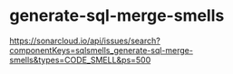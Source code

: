 # generate-sql-merge-smells

https://sonarcloud.io/api/issues/search?componentKeys=sqlsmells_generate-sql-merge-smells&types=CODE_SMELL&ps=500
